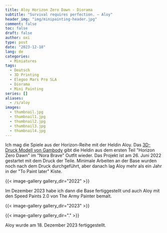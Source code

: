 ```yaml
---
title: Aloy Horizon Zero Dawn - Diorama
subtitle: "Survival requires perfection. – Aloy"
header_img: "img/minipainting-header.jpg"
comment: false
toc: false
draft: false
author: oxi
type: post
date: "2023-12-18"
lang: de
categories:
  - Miniatures
tags:
  - Deutsch
  - 3D Printing
  - Elegoo Mars Pro SLA
  - Diorama
  - Mini Painting
series: []
aliases:
  - /s/aloy
images:
  - thumbnail.jpg
  - thumbnail1.jpg
  - thumbnail2.jpg
  - thumbnail3.jpg
  - thumbnail4.jpg
---
```

Ich mag die Spiele aus der Horizon-Reihe mit der Heldin Aloy. Das [3D-Druck Modell von Gambody](https://www.gambody.com/3d-models/aloy-horizon) gibt die Heldin aus dem ersten Teil "Horizon Zero Dawn" im "Nora Brave" Outfit wieder. Das Projekt ist am 26. Juni 2022 gestartet mit dem Druck der Teile. Minimale Arbeiten an der Base wurden noch nach dem Druck durchgeführt, aber danach lag Aloy mehr als ein Jahr in der "To Paint later" Kiste.

{{< image-gallery gallery_dir="2022" >}}

Im Dezember 2023 habe ich dann die Base fertiggestellt und auch Aloy mit den Speed Paints 2.0 von The Army Painter bemalt.

{{< image-gallery gallery_dir="2023" >}}

{{< image-gallery gallery_dir="." >}}

Aloy wurde am 18. Dezember 2023 fertiggestellt.
